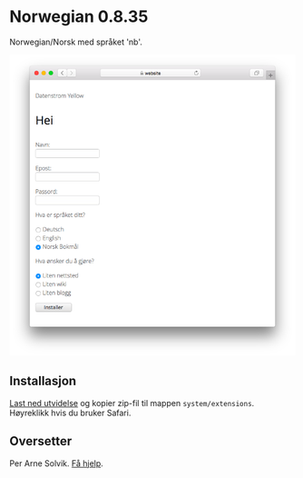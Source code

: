 # Norwegian 0.8.35

Norwegian/Norsk med språket 'nb'.

<p align="center"><img src="norwegian-screenshot.png?raw=true" alt="Screenshot"></p>

## Installasjon

[Last ned utvidelse](https://github.com/datenstrom/yellow-extensions/raw/main/downloads/norwegian.zip) og kopier zip-fil til mappen `system/extensions`. Høyreklikk hvis du bruker Safari.

## Oversetter

Per Arne Solvik. [Få hjelp](https://datenstrom.se/yellow/help/).
